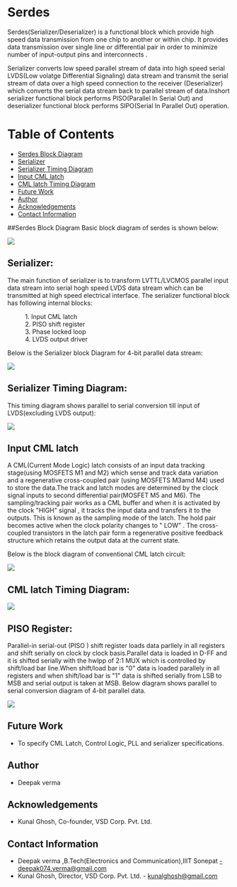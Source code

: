 # Serdes

Serdes(Serializer/Deserializer) is a functional block  which provide high speed data transmission from one chip to another or within chip. It provides data transmission over single line or differential pair in order to minimize number of input-output pins and interconnects .

Serializer converts low speed parallel stream of data into high speed serial  LVDS(Low volatge Differential Signaling) data stream and transmit the serial stream of data over a high speed connection to the receiver (Deserializer) which converts the serial data stream back to parallel stream of data.Inshort serializer functional block performs PISO(Parallel In Serial Out) and deserializer functional block performs SIPO(Serial In Parallel Out) operation.


# Table of Contents  
- [Serdes Block Diagram](#Serdes-Block-Diagram)  
- [Serializer](#Serializer)  
- [Serializer Timing Diagram](#Serializer-Timing-Diagram)
- [Input CML latch ](#Input-CML-latch)
- [CML latch Timing Diagram](#CML-latch-Timing-Diagram)
- [Future Work](#future-work) 
- [Author](#Author)
- [Acknowledgements](#Acknowledgements)  
- [Contact Information](#Contact-information) 

##Serdes Block Diagram
Basic block diagram of serdes is shown below:

![](https://github.com/Deepak42074/serdes/blob/main/Diagrams/serdes.png)

## Serializer:
The main function of serializer is to transform LVTTL/LVCMOS parallel input data stream into serial hogh speed LVDS data stream which can be transmitted at high speed electrical interface.
The serializer functional block has following internal blocks:

<dl>
    <dd> 1. Input CML latch </dd>
    <dd> 2. PISO shift register </dd>
    <dd> 3. Phase locked loop </dd>
    <dd> 4. LVDS output driver </dd>
</dl>

Below is the Serializer block Diagram for 4-bit parallel data stream:


![](https://github.com/Deepak42074/serdes/blob/main/Diagrams/Serializer_Block_Diagram.png)

## Serializer Timing Diagram:

This timing diagram shows parallel to serial conversion till input of LVDS(excluding LVDS output):

![](https://github.com/Deepak42074/serdes/blob/main/Diagrams/serializer_timing.png)


## Input CML latch 
A CML(Current Mode Logic) latch consists of an input data tracking stage(using MOSFETS M1 and M2) which sense and track data variation and a regenerative cross-coupled pair (using MOSFETS M3amd M4) used to store the data.The track and latch modes are determined by the clock signal inputs to second differential pair(MOSFET M5 and M6).
The sampling/tracking pair works as a CML buffer and when it is activated by the clock "HIGH" signal , it tracks the input data and transfers it to the outputs. This is known as the sampling mode of the latch. The hold pair becomes active when  the clock polarity changes to " LOW" . The cross-coupled transistors in the latch pair form a regenerative positive feedback structure which retains the output data at the current state.
<!-- When CLK is HIGH ,the tail current flows completely through the tracking circuit, thereby allowing Vout to track Vin(Tracking pair works as CML buffer. In the latch-mode, when the signal CLK goes low, the tracking stage is disabled, whereas the latch pair is enabled storing the logic state at the output.The output of latch remains same till CLK is low.-->

Below is the block diagram of conventional CML latch circuit:

![](https://github.com/Deepak42074/serdes/blob/main/Diagrams/Conventional_CML_Latch.png)

## CML latch Timing Diagram:

![](https://github.com/Deepak42074/serdes/blob/main/Diagrams/CML_latch_timing.png)

## PISO Register:
Parallel-in serial-out (PISO ) shift register loads data parllely in all registers and shift serially on clock by clock basis.Parallel data is loaded in D-FF and it is shifted serially with the hwlpp of 2:1 MUX which is controlled by shift/load bar line.When shift/load bar is "0" data is loaded parallely in all registers and when shift/load bar is "1"
data is shifted serially from LSB to MSB and serial output is taken at MSB.
Below diagram shows parallel to serial conversion diagram of 4-bit parallel data.

![](https://github.com/Deepak42074/serdes/blob/main/Diagrams/PISO.png)

## Future Work
* To specify CML Latch, Control Logic, PLL and serializer specifications.

## Author
* Deepak verma

## Acknowledgements  
* Kunal Ghosh, Co-founder, VSD Corp. Pvt. Ltd.

## Contact Information  
* Deepak verma ,B.Tech(Electronics and Communication),IIIT Sonepat -deepak074.verma@gmail.com
* Kunal Ghosh, Director, VSD Corp. Pvt. Ltd. - kunalghosh@gmail.com











